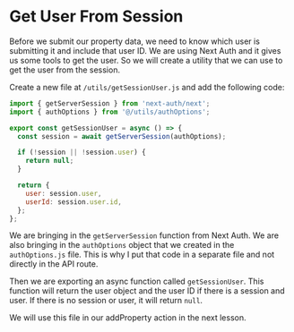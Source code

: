 # Get User From Session

Before we submit our property data, we need to know which user is submitting it and include that user ID. We are using Next Auth and it gives us some tools to get the user. So we will create a utility that we can use to get the user from the session.

Create a new file at `/utils/getSessionUser.js` and add the following code:

```js
import { getServerSession } from 'next-auth/next';
import { authOptions } from '@/utils/authOptions';

export const getSessionUser = async () => {
  const session = await getServerSession(authOptions);

  if (!session || !session.user) {
    return null;
  }

  return {
    user: session.user,
    userId: session.user.id,
  };
};
```

We are bringing in the `getServerSession` function from Next Auth. We are also bringing in the `authOptions` object that we created in the `authOptions.js` file. This is why I put that code in a separate file and not directly in the API route.

Then we are exporting an async function called `getSessionUser`. This function will return the user object and the user ID if there is a session and user. If there is no session or user, it will return `null`.

We will use this file in our addProperty action in the next lesson.
